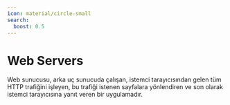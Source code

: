 ```yaml
---
icon: material/circle-small
search:
  boost: 0.5
---
```


# Web Servers

Web sunucusu, arka uç sunucuda çalışan, istemci tarayıcısından gelen tüm HTTP trafiğini işleyen, bu trafiği istenen sayfalara yönlendiren ve son olarak istemci tarayıcısına yanıt veren bir uygulamadır.
